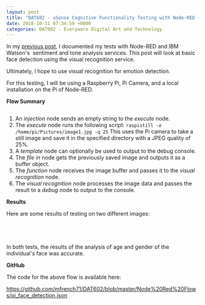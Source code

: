 ```yaml
---
layout: post
title: "DAT602 - uSense Cognitive Functionality Testing with Node-RED - Visual Recognition"
date: 2018-10-31 07:34:59 +0000
categories: DAT602 - Everyware Digital Art and Technology
---
```


<!-- wp:paragraph -->
<p>In my <a href="{{ site.baseurl }}/dat602-usense-cognitive-functionality-testing-with-node-red-sentiment-and-tone/">previous post</a>, I documented my tests with Node-RED and IBM Watson's&nbsp; sentiment and tone analysis services. This post will look at basic face detection using the visual recognition service.</p>
<!-- /wp:paragraph -->

<!-- wp:paragraph -->
<p>Ultimately, I hope to use visual recognition for emotion detection.</p>
<!-- /wp:paragraph -->

<!-- wp:paragraph -->
<p>For this testing, I will be using a Raspberry Pi, Pi Camera, and a local installation on the Pi of Node-RED.</p>
<!-- /wp:paragraph -->

<!-- wp:paragraph -->
<p><strong>Flow Summary</strong></p>
<!-- /wp:paragraph -->

<!-- wp:image {"id":979,"sizeSlug":"full","linkDestination":"custom"} -->
<figure class="wp-block-image size-full"><img src="https://res.cloudinary.com/circleseven/image/upload/visual_recognition_flow-e1540983848824.png" alt="" class="wp-image-979"/></figure>
<!-- /wp:image -->

<!-- wp:list {"ordered":true} -->
<ol><!-- wp:list-item -->
<li>An <em>injection</em> node sends an empty string to the <em>execute</em> node.</li>
<!-- /wp:list-item -->

<!-- wp:list-item -->
<li>The <em>execute</em> node runs the following script: <code>raspistill -o /home/pi/Pictures/image1.jpg -q 25</code> This uses the Pi camera to take a still image and save it in the specified directory with a JPEG quality of 25%.</li>
<!-- /wp:list-item -->

<!-- wp:list-item -->
<li>A <em>template</em> node can optionally be used to output to the debug console.</li>
<!-- /wp:list-item -->

<!-- wp:list-item -->
<li>The <em>file in</em> node gets the previously saved image and outputs it as a buffer object.</li>
<!-- /wp:list-item -->

<!-- wp:list-item -->
<li>The <em>function</em> node receives the image buffer and passes it to the <em>visual recognition</em> node.</li>
<!-- /wp:list-item -->

<!-- wp:list-item -->
<li>The <em>visual recognition</em> node processes the image data and passes the result to a <em>debug</em> node to output to the console.</li>
<!-- /wp:list-item --></ol>
<!-- /wp:list -->

<!-- wp:paragraph -->
<p><strong>Results</strong></p>
<!-- /wp:paragraph -->

<!-- wp:paragraph -->
<p>Here are some results of testing on two different images:</p>
<!-- /wp:paragraph -->

<!-- wp:gallery {"linkTo":"media"} -->
<figure class="wp-block-gallery has-nested-images columns-default is-cropped"><!-- wp:image {"id":983,"sizeSlug":"large","linkDestination":"media"} -->
<figure class="wp-block-image size-large"><a href="https://res.cloudinary.com/circleseven/image/upload/male_photo-scaled-1.jpg"><img src="https://res.cloudinary.com/circleseven/image/upload/male_photo-scaled-1-1024x769.jpg" alt="" class="wp-image-983"/></a></figure>
<!-- /wp:image -->

<!-- wp:image {"id":982,"sizeSlug":"large","linkDestination":"media"} -->
<figure class="wp-block-image size-large"><a href="https://res.cloudinary.com/circleseven/image/upload/male_result-e1540983795734.png"><img src="https://res.cloudinary.com/circleseven/image/upload/male_result-e1540983795734.png" alt="" class="wp-image-982"/></a></figure>
<!-- /wp:image --></figure>
<!-- /wp:gallery -->

<!-- wp:gallery {"linkTo":"media"} -->
<figure class="wp-block-gallery has-nested-images columns-default is-cropped"><!-- wp:image {"id":986,"sizeSlug":"large","linkDestination":"media"} -->
<figure class="wp-block-image size-large"><a href="https://res.cloudinary.com/circleseven/image/upload/female_photo-scaled-1.jpg"><img src="https://res.cloudinary.com/circleseven/image/upload/female_photo-scaled-1-1024x769.jpg" alt="" class="wp-image-986"/></a></figure>
<!-- /wp:image -->

<!-- wp:image {"id":985,"sizeSlug":"large","linkDestination":"media"} -->
<figure class="wp-block-image size-large"><a href="https://res.cloudinary.com/circleseven/image/upload/female_result-e1540983699762.png"><img src="https://res.cloudinary.com/circleseven/image/upload/female_result-e1540983699762.png" alt="" class="wp-image-985"/></a></figure>
<!-- /wp:image --></figure>
<!-- /wp:gallery -->

<!-- wp:paragraph -->
<p>In both tests, the results of the analysis of age and gender of the individual's face was accurate.</p>
<!-- /wp:paragraph -->

<!-- wp:paragraph -->
<p><strong>GitHub</strong></p>
<!-- /wp:paragraph -->

<!-- wp:paragraph -->
<p>The code for the above flow is available here:</p>
<!-- /wp:paragraph -->

<!-- wp:paragraph -->
<p><a href="https://github.com/mfrench71/DAT602/blob/master/Node%20Red%20Flows/pi_face_detection.json" target="_blank" rel="noreferrer noopener">https://github.com/mfrench71/DAT602/blob/master/Node%20Red%20Flows/pi_face_detection.json</a></p>
<!-- /wp:paragraph -->